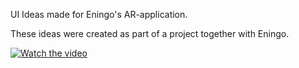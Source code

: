 UI Ideas made for Eningo's AR-application.

These ideas were created as part of a project together with Eningo. 


[![Watch the video](https://i.imgur.com/vKb2F1B.png)](https://www.youtube.com/watch?v=lUyqDiiyfwY)

